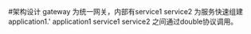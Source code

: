#架构设计
gateway 为统一网关，内部有service1 service2 为服务快速组建application1.'
application1 service1 service2 之间通过double协议调用。